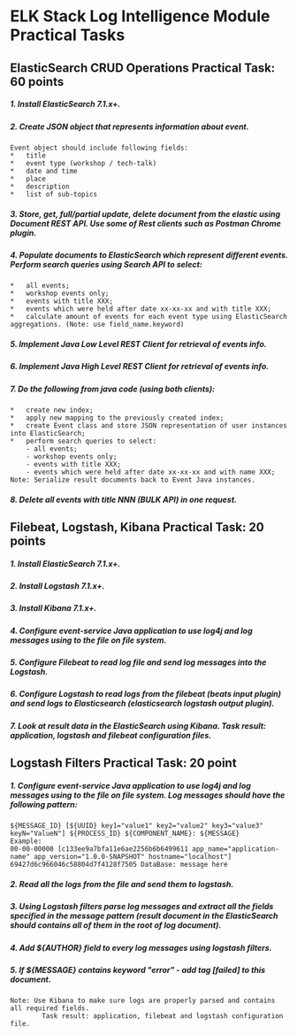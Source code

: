 # ELK Stack Log Intelligence Module Practical Tasks 

## ElasticSearch CRUD Operations Practical Task: 60 points
##### 1.	Install ElasticSearch 7.1.x+.
##### 2.	Create JSON object that represents information about event. 
    Event object should include following fields: 
    *	title
    *	event type (workshop / tech-talk)
    *	date and time
    *	place
    *	description
    *	list of sub-topics
##### 3.	Store, get, full/partial update, delete document from the elastic using Document REST API. Use some of Rest clients such as Postman Chrome plugin.
##### 4.	Populate documents to ElasticSearch which represent different events. Perform search queries using Search API to select:
    *	all events;
    *	workshop events only;
    *	events with title XXX;
    *	events which were held after date xx-xx-xx and with title XXX;
    *	calculate amount of events for each event type using ElasticSearch aggregations. (Note: use field_name.keyword)
##### 5.	Implement Java Low Level REST Client for retrieval of events info.
##### 6.	Implement Java High Level REST Client for retrieval of events info.
##### 7.	Do the following from java code (using both clients):
    *	create new index;
    *	apply new mapping to the previously created index;
    *	create Event class and store JSON representation of user instances into ElasticSearch;
    *	perform search queries to select:
        - all events;
        - workshop events only;
        - events with title XXX;
        - events which were held after date xx-xx-xx and with name XXX;
    Note: Serialize result documents back to Event Java instances.
##### 8.	Delete all events with title NNN (BULK API) in one request.

## Filebeat, Logstash, Kibana Practical Task: 20 points
##### 1.	Install ElasticSearch 7.1.x+.
##### 2.	Install Logstash 7.1.x+.
##### 3.	Install Kibana 7.1.x+.
##### 4.	Configure event-service Java application to use log4j and log messages using to the file on file system.
##### 5.	Configure Filebeat to read log file and send log messages into the Logstash.
##### 6.	Configure Logstash to read logs from the filebeat (beats input plugin) and send logs to Elasticsearch (elasticsearch logstash output plugin).
##### 7.	Look at result data in the ElasticSearch using Kibana. Task result: application, logstash and filebeat configuration files.

## Logstash Filters Practical Task: 20 point
##### 1.	Configure event-service Java application to use log4j and log messages using to the file on file system. Log messages should have the following pattern:
    ${MESSAGE_ID} [${UUID} key1="value1" key2="value2" key3="value3" keyN="ValueN"] ${PROCESS_ID} ${COMPONENT_NAME}: ${MESSAGE}
    Example:
    00-00-00000 [c133ee9a7bfa11e6ae2256b6b6499611 app_name="application-name" app_version="1.0.0-SNAPSHOT" hostname="localhost"] 69427d6c966046c58804d7f4128f7505 DataBase: message here
##### 2.	Read all the logs from the file and send them to logstash.
##### 3.	Using Logstash filters parse log messages and extract all the fields specified in the message pattern (result document in the ElasticSearch should contains all of them in the root of log document).
##### 4.	Add ${AUTHOR} field to every log messages using logstash filters. 
##### 5.	If ${MESSAGE} contains keyword "error" - add tag [failed] to this document.

    Note: Use Kibana to make sure logs are properly parsed and contains all required fields.
            Task result: application, filebeat and logstash configuration file.

